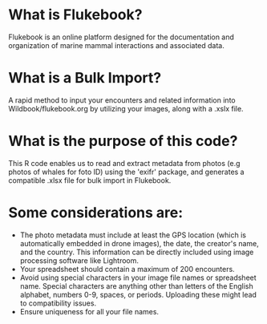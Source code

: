 # What is Flukebook? 
Flukebook is an online platform designed for the documentation and organization of marine mammal interactions and associated data.

# What is a Bulk Import?
A rapid method to input your encounters and related information into Wildbook/flukebook.org by utilizing your images, along with a .xslx file.

# What is the purpose of this code?
This R code enables us to read and extract metadata from photos (e.g photos of whales for foto ID) using the 'exifr' package, and generates a compatible .xlsx file for bulk import in Flukebook.

# Some considerations are:
- The photo metadata must include at least the GPS location (which is automatically embedded in drone images), the date, the creator's name, and the country. This information can be directly included using image processing software like Lightroom.
- Your spreadsheet should contain a maximum of 200 encounters.
- Avoid using special characters in your image file names or spreadsheet name. Special characters are anything other than letters of the English alphabet, numbers 0-9, spaces, or periods. Uploading these might lead to compatibility issues.
- Ensure uniqueness for all your file names.
